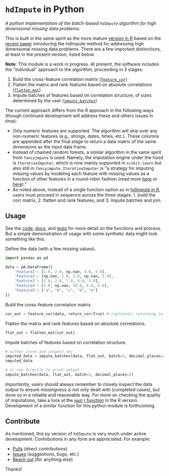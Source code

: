 # `hdImpute` in Python
*A python implementation of the batch-based `hdImpute` algorithm for high dimensional missing data problems.* 

This is built in the same spirit as the more mature [version in R](https://github.com/pdwaggoner/hdImpute) based on the [recent paper](https://link.springer.com/article/10.1007/s00180-023-01325-9) introducing the hdImpute method for addressing high dimensional missing data problems. There are a few important distinctions, at least in the present version, listed below.

**Note**: This module is a work in progress. At present, the software includes the "individual" approach to the algorithm, proceeding in 3 stages: 

  1. Build the cross-feature correlation matrix ([`feature_cor`](https://github.com/pdwaggoner/hdImpute_py/blob/main/code/feature_cor.py))
  2. Flatten the matrix and rank features based on absolute correlations ([`flatten_mat`](https://github.com/pdwaggoner/hdImpute_py/blob/main/code/flatten_mat.py))
  3. Impute batches of features based on correlation structure, of sizes determined by the user ([`impute_batches`](https://github.com/pdwaggoner/hdImpute_py/blob/main/code/impute_batches.py))

The current approach differs from the R approach in the following ways (though continued development will address these and others issues in time):

  - Only numeric features are supported. The algorithm will skip over any non-numeric features (e.g., strings, dates, times, etc.). These columns are appended after the final stage to return a data matrix of the same dimensions as the input data frame.
  - Instead of chained random forests, a similar algorithm in the same spirit from `fancyimpute` is used. Namely, the imputation engine under the hood is `IterativeImputer`, which is now mainly supported in `scikit-learn` but also still in `fancyimpute`. `IterativeImputer` is "a strategy for imputing missing values by modeling each feature with missing values as a function of other features in a round-robin fashion (read more [here](https://scikit-learn.org/stable/modules/generated/sklearn.impute.IterativeImputer.html) or [here](https://pypi.org/project/fancyimpute/))."
  - As noted above, instead of a single function option as in [hdImpute in R](https://github.com/pdwaggoner/hdImpute), users must proceed in sequence across the three stages: 1. build the corr matrix, 2. flatten and rank features, and 3. impute batches and join.

## Usage

See the [code](https://github.com/pdwaggoner/hdImpute_py/tree/main/code), [docs](https://github.com/pdwaggoner/hdImpute_py/tree/main/docs), and [tests](https://github.com/pdwaggoner/hdImpute_py/tree/main/unit%20tests) for more detail on the functions and process. But a simple demonstration of usage with some synthetic data might look something like this:

Define the data (with a few missing values).

```python
import pandas as pd

data = pd.DataFrame({
    'Feature1': [1.0, 2.0, np.nan, 4.0, 5.0],
    'Feature2': [np.nan, 2.0, 3.0, np.nan, 5.0],
    'Feature3': [1.0, 2.0, 7.0, 4.0, 5.0],
    'Feature4': [1.0, np.nan, 10.0, 4.0, 5.0],
    'Feature5': ["a", "b", "c", "d", "e"]
})
```

Build the cross-feature correlation matrix.

```python
cor_out = feature_cor(data, return_cor=True) # (optional) returning to inspect
```

Flatten the matrix and rank features based on absolute correlations.

```python
flat_out = flatten_mat(cor_out)
```

Impute batches of features based on correlation structure.

```python
# either store and inspect obj
imputed_data = impute_batches(data, flat_out, batch=2, decimal_places=2)
imputed_data

# or run directly to print output
impute_batches(data, flat_out, batch=2, decimal_places=2)
```

*Importantly*, users should always remember to closely inspect the data output to ensure missingness is not only dealt with (completed cases), but done so in a reliable and reaosnable way. For more on checking the quality of imputations, take a look at the [`mad()` function](https://github.com/pdwaggoner/hdImpute/blob/main/vignettes/MAD-Evaluation.md) in the R version. Development of a similar function for this python module is forthcoming. 

## Contribute

As mentioned, this py version of `hdImpute` is very much under active development. Contributions in any form are appreciated. For example:

  - [Pulls](https://github.com/pdwaggoner/hdImpute_py/pulls) (direct contributions)
  - [Issues](https://github.com/pdwaggoner/hdImpute_py/issues) (suggestions, bugs, etc.)
  - [Reach out](https://pdwaggoner.github.io/) (for anything else)

Thanks!
